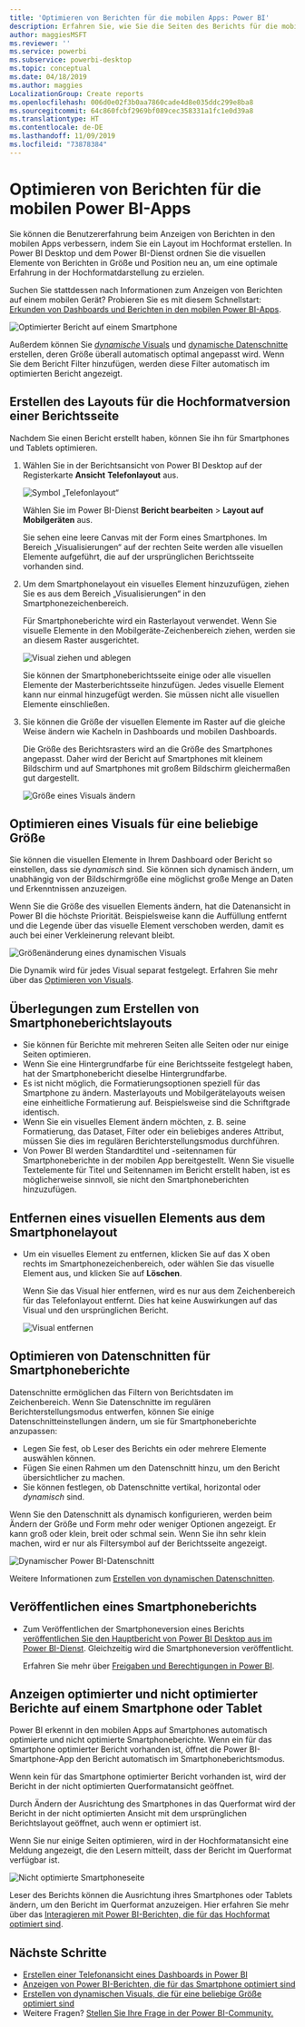 ```yaml
---
title: 'Optimieren von Berichten für die mobilen Apps: Power BI'
description: Erfahren Sie, wie Sie die Seiten des Berichts für die mobilen Power BI-Apps optimieren, indem Sie eine Hochformatversion des Berichts speziell für Smartphones und Tablets erstellen.
author: maggiesMSFT
ms.reviewer: ''
ms.service: powerbi
ms.subservice: powerbi-desktop
ms.topic: conceptual
ms.date: 04/18/2019
ms.author: maggies
LocalizationGroup: Create reports
ms.openlocfilehash: 006d0e02f3b0aa7860cade4d8e035ddc299e8ba8
ms.sourcegitcommit: 64c860fcbf2969bf089cec358331a1fc1e0d39a8
ms.translationtype: HT
ms.contentlocale: de-DE
ms.lasthandoff: 11/09/2019
ms.locfileid: "73878384"
---
```

# <a name="optimize-reports-for-the-power-bi-mobile-apps"></a>Optimieren von Berichten für die mobilen Power BI-Apps
Sie können die Benutzererfahrung beim Anzeigen von Berichten in den mobilen Apps verbessern, indem Sie ein Layout im Hochformat erstellen. In Power BI Desktop und dem Power BI-Dienst ordnen Sie die visuellen Elemente von Berichten in Größe und Position neu an, um eine optimale Erfahrung in der Hochformatdarstellung zu erzielen.  

Suchen Sie stattdessen nach Informationen zum Anzeigen von Berichten auf einem mobilen Gerät? Probieren Sie es mit diesem Schnellstart: [Erkunden von Dashboards und Berichten in den mobilen Power BI-Apps](consumer/mobile/mobile-apps-quickstart-view-dashboard-report.md).

![Optimierter Bericht auf einem Smartphone](media/desktop-create-phone-report/desktop-create-phone-report-1.png)

Außerdem können Sie [*dynamische* Visuals](#optimize-a-visual-for-any-size) und [dynamische Datenschnitte](#enhance-slicers-to-work-well-in-phone-reports) erstellen, deren Größe überall automatisch optimal angepasst wird. Wenn Sie dem Bericht Filter hinzufügen, werden diese Filter automatisch im optimierten Bericht angezeigt.

## <a name="lay-out-a-portrait-version-of-a-report-page"></a>Erstellen des Layouts für die Hochformatversion einer Berichtsseite

Nachdem Sie einen Bericht erstellt haben, können Sie ihn für Smartphones und Tablets optimieren.

1. Wählen Sie in der Berichtsansicht von Power BI Desktop auf der Registerkarte **Ansicht** **Telefonlayout** aus.  
   
    ![Symbol „Telefonlayout“](media/desktop-create-phone-report/desktop-create-phone-report-3.png)
   
    Wählen Sie im Power BI-Dienst **Bericht bearbeiten** > **Layout auf Mobilgeräten** aus.

    Sie sehen eine leere Canvas mit der Form eines Smartphones. Im Bereich „Visualisierungen“ auf der rechten Seite werden alle visuellen Elemente aufgeführt, die auf der ursprünglichen Berichtsseite vorhanden sind.

3. Um dem Smartphonelayout ein visuelles Element hinzuzufügen, ziehen Sie es aus dem Bereich „Visualisierungen“ in den Smartphonezeichenbereich.
   
    Für Smartphoneberichte wird ein Rasterlayout verwendet. Wenn Sie visuelle Elemente in den Mobilgeräte-Zeichenbereich ziehen, werden sie an diesem Raster ausgerichtet.
   
    ![Visual ziehen und ablegen](media/desktop-create-phone-report/desktop-create-phone-report-4.gif)
   
    Sie können der Smartphoneberichtsseite einige oder alle visuellen Elemente der Masterberichtsseite hinzufügen. Jedes visuelle Element kann nur einmal hinzugefügt werden. Sie müssen nicht alle visuellen Elemente einschließen.

4. Sie können die Größe der visuellen Elemente im Raster auf die gleiche Weise ändern wie Kacheln in Dashboards und mobilen Dashboards.
   
   Die Größe des Berichtsrasters wird an die Größe des Smartphones angepasst. Daher wird der Bericht auf Smartphones mit kleinem Bildschirm und auf Smartphones mit großem Bildschirm gleichermaßen gut dargestellt.
   
   ![Größe eines Visuals ändern](media/desktop-create-phone-report/desktop-create-phone-report-5.gif)

## <a name="optimize-a-visual-for-any-size"></a>Optimieren eines Visuals für eine beliebige Größe
Sie können die visuellen Elemente in Ihrem Dashboard oder Bericht so einstellen, dass sie *dynamisch* sind. Sie können sich dynamisch ändern, um unabhängig von der Bildschirmgröße eine möglichst große Menge an Daten und Erkenntnissen anzuzeigen. 

Wenn Sie die Größe des visuellen Elements ändern, hat die Datenansicht in Power BI die höchste Priorität. Beispielsweise kann die Auffüllung entfernt und die Legende über das visuelle Element verschoben werden, damit es auch bei einer Verkleinerung relevant bleibt.

![Größenänderung eines dynamischen Visuals](media/desktop-create-phone-report/desktop-create-phone-report-6.gif)

Die Dynamik wird für jedes Visual separat festgelegt. Erfahren Sie mehr über das [Optimieren von Visuals](visuals/desktop-create-responsive-visuals.md).

## <a name="considerations-when-creating-phone-report-layouts"></a>Überlegungen zum Erstellen von Smartphoneberichtslayouts
* Sie können für Berichte mit mehreren Seiten alle Seiten oder nur einige Seiten optimieren. 
* Wenn Sie eine Hintergrundfarbe für eine Berichtsseite festgelegt haben, hat der Smartphonebericht dieselbe Hintergrundfarbe.
* Es ist nicht möglich, die Formatierungsoptionen speziell für das Smartphone zu ändern. Masterlayouts und Mobilgerätelayouts weisen eine einheitliche Formatierung auf. Beispielsweise sind die Schriftgrade identisch.
* Wenn Sie ein visuelles Element ändern möchten, z. B. seine Formatierung, das Dataset, Filter oder ein beliebiges anderes Attribut, müssen Sie dies im regulären Berichterstellungsmodus durchführen.
* Von Power BI werden Standardtitel und -seitennamen für Smartphoneberichte in der mobilen App bereitgestellt. Wenn Sie visuelle Textelemente für Titel und Seitennamen im Bericht erstellt haben, ist es möglicherweise sinnvoll, sie nicht den Smartphoneberichten hinzuzufügen.     

## <a name="remove-a-visual-from-the-phone-layout"></a>Entfernen eines visuellen Elements aus dem Smartphonelayout
* Um ein visuelles Element zu entfernen, klicken Sie auf das X oben rechts im Smartphonezeichenbereich, oder wählen Sie das visuelle Element aus, und klicken Sie auf **Löschen**.
  
   Wenn Sie das Visual hier entfernen, wird es nur aus dem Zeichenbereich für das Telefonlayout entfernt. Dies hat keine Auswirkungen auf das Visual und den ursprünglichen Bericht.
  
   ![Visual entfernen](media/desktop-create-phone-report/desktop-create-phone-report-7.gif)

## <a name="enhance-slicers-to-work-well-in-phone-reports"></a>Optimieren von Datenschnitten für Smartphoneberichte
Datenschnitte ermöglichen das Filtern von Berichtsdaten im Zeichenbereich. Wenn Sie Datenschnitte im regulären Berichterstellungsmodus entwerfen, können Sie einige Datenschnitteinstellungen ändern, um sie für Smartphoneberichte anzupassen:

* Legen Sie fest, ob Leser des Berichts ein oder mehrere Elemente auswählen können.
* Fügen Sie einen Rahmen um den Datenschnitt hinzu, um den Bericht übersichtlicher zu machen.
* Sie können festlegen, ob Datenschnitte vertikal, horizontal oder *dynamisch* sind. 

Wenn Sie den Datenschnitt als dynamisch konfigurieren, werden beim Ändern der Größe und Form mehr oder weniger Optionen angezeigt. Er kann groß oder klein, breit oder schmal sein. Wenn Sie ihn sehr klein machen, wird er nur als Filtersymbol auf der Berichtsseite angezeigt. 

![Dynamischer Power BI-Datenschnitt](media/desktop-create-phone-report/desktop-create-phone-report-8.png)

Weitere Informationen zum [Erstellen von dynamischen Datenschnitten](power-bi-slicer-filter-responsive.md).

## <a name="publish-a-phone-report"></a>Veröffentlichen eines Smartphoneberichts
* Zum Veröffentlichen der Smartphoneversion eines Berichts [veröffentlichen Sie den Hauptbericht von Power BI Desktop aus im Power BI-Dienst](desktop-upload-desktop-files.md). Gleichzeitig wird die Smartphoneversion veröffentlicht.
  
    Erfahren Sie mehr über [Freigaben und Berechtigungen in Power BI](service-how-to-collaborate-distribute-dashboards-reports.md).

## <a name="view-optimized-and-unoptimized-reports-on-a-phone-or-tablet"></a>Anzeigen optimierter und nicht optimierter Berichte auf einem Smartphone oder Tablet
Power BI erkennt in den mobilen Apps auf Smartphones automatisch optimierte und nicht optimierte Smartphoneberichte. Wenn ein für das Smartphone optimierter Bericht vorhanden ist, öffnet die Power BI-Smartphone-App den Bericht automatisch im Smartphoneberichtsmodus.

Wenn kein für das Smartphone optimierter Bericht vorhanden ist, wird der Bericht in der nicht optimierten Querformatansicht geöffnet.  

Durch Ändern der Ausrichtung des Smartphones in das Querformat wird der Bericht in der nicht optimierten Ansicht mit dem ursprünglichen Berichtslayout geöffnet, auch wenn er optimiert ist.

Wenn Sie nur einige Seiten optimieren, wird in der Hochformatansicht eine Meldung angezeigt, die den Lesern mitteilt, dass der Bericht im Querformat verfügbar ist.

![Nicht optimierte Smartphoneseite](media/desktop-create-phone-report/desktop-create-phone-report-9.png)

Leser des Berichts können die Ausrichtung ihres Smartphones oder Tablets ändern, um den Bericht im Querformat anzuzeigen. Hier erfahren Sie mehr über das [Interagieren mit Power BI-Berichten, die für das Hochformat optimiert sind](consumer/mobile/mobile-apps-view-phone-report.md).

## <a name="next-steps"></a>Nächste Schritte
* [Erstellen einer Telefonansicht eines Dashboards in Power BI](service-create-dashboard-mobile-phone-view.md)
* [Anzeigen von Power BI-Berichten, die für das Smartphone optimiert sind](consumer/mobile/mobile-apps-view-phone-report.md)
* [Erstellen von dynamischen Visuals, die für eine beliebige Größe optimiert sind](visuals/desktop-create-responsive-visuals.md)
* Weitere Fragen? [Stellen Sie Ihre Frage in der Power BI-Community.](https://community.powerbi.com/)

